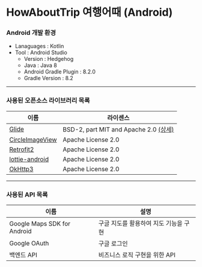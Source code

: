 # HowAboutTrip 여행어때 (Android)
### Android 개발 환경
- Lanaguages : Kotlin
- Tool : Android Studio
	- Version : Hedgehog
	- Java : Java 8
	- Android Gradle Plugin : 8.2.0
	- Gradle Version : 8.2
- - -
### 사용된 오픈소스 라이브러리 목록
| 이름 | 라이센스 |
|---|---|
|[Glide](https://github.com/bumptech/glide) | BSD-2, part MIT and Apache 2.0 [(상세)](https://github.com/bumptech/glide/blob/master/LICENSE) |
|[CircleImageView](https://github.com/hdodenhof/CircleImageView) | Apache License 2.0 |
|[Retrofit2](https://square.github.io/retrofit/) | Apache License 2.0 |
|[lottie-android](https://github.com/airbnb/lottie-android) | Apache License 2.0 |
|[OkHttp3](https://square.github.io/okhttp/)| Apache License 2.0 |
- - -
### 사용된 API 목록
| 이름 | 설명 |
|---|---|
| Google Maps SDK for Android | 구글 지도를 활용하여 지도 기능을 구현 |
| Google OAuth | 구글 로그인 |
| 백엔드 API | 비즈니스 로직 구현을 위한 API |

